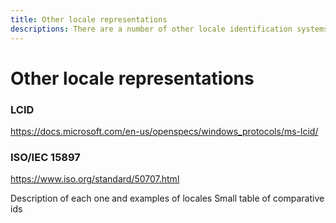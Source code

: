 ```yaml
---
title: Other locale representations
descriptions: There are a number of other locale identification systems that you should be aware of, such as LCID (obsolete Windows Locale Identifier).
---
```

# Other locale representations

### LCID

https://docs.microsoft.com/en-us/openspecs/windows_protocols/ms-lcid/

### ISO/IEC 15897

https://www.iso.org/standard/50707.html

Description of each one and examples of locales
Small table of comparative ids
